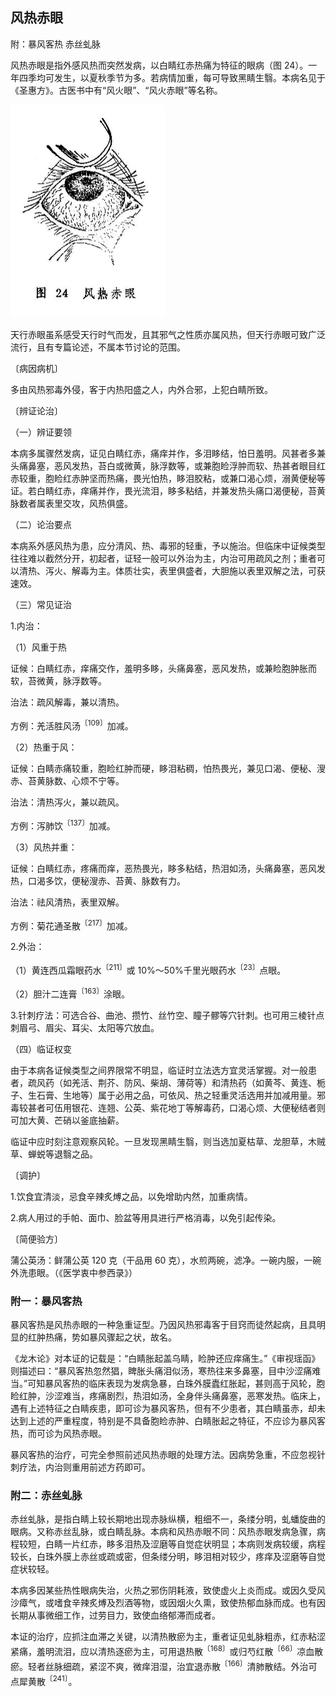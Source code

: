 ## 风热赤眼

附：暴风客热 赤丝虬脉

风热赤眼是指外感风热而突然发病，以白睛红赤热痛为特征的眼病（图 24）。一年四季均可发生，以夏秋季节为多。若病情加重，每可导致黑睛生翳。本病名见于《圣惠方》。古医书中有“风火眼”、“风火赤眼”等名称。

<img src="./img/24.jpg" style="zoom:50%;" />

天行赤眼虽系感受天行时气而发，且其邪气之性质亦属风热，但天行赤眼可致广泛流行，且有专篇论述，不属本节讨论的范围。

〔病因病机〕

多由风热邪毒外侵，客于内热阳盛之人，内外合邪，上犯白睛所致。

〔辨证论治〕

（一）辨证要领

本病多属骤然发病，证见白睛红赤，痛痒并作，多泪眵结，怕日羞明。风甚者多兼头痛鼻塞，恶风发热，苔白或微黄，脉浮数等，或兼胞睑浮肿而软、热甚者眼目红赤较重，胞睑红赤肿坚而热痛，畏光怕热，眵泪胶粘，或兼口渴心烦，溺黄便秘等证。若白睛红赤，痒痛并作，畏光流泪，眵多粘结，并兼发热头痛口渴便秘，苔黄脉数者属表里交攻，风热俱盛。

（二）论治要点

本病系外感风热为患，应分清风、热、毒邪的轻重，予以施治。但临床中证候类型往往难以截然分开，初起者，证轻一般可以外治为主，内治可用疏风之剂；重者可以清热、泻火、解毒为主。体质壮实，表里俱盛者，大胆施以表里双解之法，可获速效。

（三）常见证治

1.内治：

（1）风重于热

证候：白睛红赤，痒痛交作，羞明多眵，头痛鼻塞，恶风发热，或兼睑胞肿胀而软，苔微黄，脉浮数等。

治法：疏风解毒，兼以清热。

方例：羌活胜风汤<sup>〔109〕</sup>加减。

（2）热重于风：

证候：白睛赤痛较重，胞睑红肿而硬，眵泪粘稠，怕热畏光，兼见口渴、便秘、溲赤、苔黄脉数、心烦不宁等。

治法：清热泻火，兼以疏风。

方例：泻肺饮<sup>〔137〕</sup>加减。

（3）风热并重：

证候：白睛红赤，疼痛而痒，恶热畏光，眵多粘结，热泪如汤，头痛鼻塞，恶风发热，口渴多饮，便秘溲赤、苔黄、脉数有力。

治法：祛风清热，表里双解。

方例：菊花通圣散<sup>〔217〕</sup>加减。

2.外治：

（1）黄连西瓜霜眼药水<sup>〔211〕</sup>或 10%〜50%千里光眼药水<sup>〔23〕</sup>点眼。

（2）胆汁二连膏<sup>〔163〕</sup>涂眼。

3.针刺疗法：可选合谷、曲池、攒竹、丝竹空、瞳子髎等穴针刺。也可用三棱针点刺眉弓、眉尖、耳尖、太阳等穴放血。

（四）临证权变

由于本病各证候类型之间界限常不明显，临证时立法选方宜灵活掌握。对一般患者，疏风药（如羌活、荆芥、防风、柴胡、薄荷等）和清热药（如黄芩、黄连、栀子、生石膏、生地等）属于必用之品，可依风、热之轻重灵活选用并加减用量。邪毒较甚者可伍用银花、连翘、公英、紫花地丁等解毒药，口渴心烦、大便秘结者则可加大黄、芒硝以釜底抽薪。

临证中应时刻注意观察风轮。一旦发现黑睛生翳，则当选加夏枯草、龙胆草，木贼草、蝉蜕等退翳之品。

〔调护〕

1.饮食宜清淡，忌食辛辣炙煿之品，以免增助内然，加重病情。

2.病人用过的手帕、面巾、脸盆等用具进行严格消毒，以免引起传染。

〔简便验方〕

蒲公英汤：鲜蒲公英 120 克（干品用 60 克），水煎两碗，滤净。一碗内服，一碗外洗患眼。（《医学衷中参西录》）

### 附一：暴风客热

暴风客热是风热赤眼的一种急重证型。乃因风热邪毒客于目窍而徒然起病，且具明显的红肿热痛，势如暴风骤起之状，故名。

《龙木论》对本证的记载是：“白睛胀起盖乌睛，睑肿还应痒痛生。”《审视瑶函》则描述曰：“暴风客热忽然猖，睥胀头痛泪似汤，寒热往来多鼻塞，目中沙涩痛难当。”可知暴风客热的临床表现为发病急暴，白珠外膜蠹红胀起，甚则高于风轮，胞睑红肿，沙涩难当，疼痛剧烈，热泪如汤，全身伴头痛鼻塞，恶寒发热。临床上，遇有上述特征之白睛疾患，即可诊为暴风客热，但有不少患者，其白睛虽赤，却未达到上述的严重程度，特别是不具备胞睑赤肿、白睛胀起之特征，不应诊为暴风客热，而可诊为风热赤眼。

暴风客热的治疗，可完全参照前述风热赤眼的处理方法。因病势急重，不应忽视针刺疗法，内治则重用前述方药即可。

### 附二：赤丝虬脉

赤丝虬脉，是指白睛上较长期地出现赤脉纵横，粗细不一，条缕分明，虬蟠旋曲的眼病。又称赤丝乱脉，或白睛乱脉。本病和风热赤眼不同：风热赤眼发病急骤，病程较短，白睛一片红赤，眵多泪热及涩磨等自觉症状明显；本病则发病较缓，病程较长，白珠外膜上赤丝或疏或密，但条缕分明，眵泪相对较少，疼痒及涩磨等自觉症状较轻。

本病多因某些热性眼病失治，火热之邪伤阴耗液，致使虚火上炎而成。或因久受风沙瘴气，或嗜食辛辣炙煿及烈酒等物，或因烟火久熏，致使热郁血脉而成。也有因长期从事微细工作，过劳目力，致使血络郁滞而成者。

本证的治疗，应抓注血滞之关键，以清热散瘀为主，重者证见虬脉粗赤，红赤粘涩紧痛，羞明流泪，应以清热逐瘀为主，可用退热散<sup>〔168〕</sup>或归芍红散<sup>〔66〕</sup>凉血散瘀。轻者丝脉细疏，紧涩不爽，微痒泪湿，治宜退赤散<sup>〔166〕</sup>清肺散结。外治可点犀黄散<sup>〔241〕</sup>。
